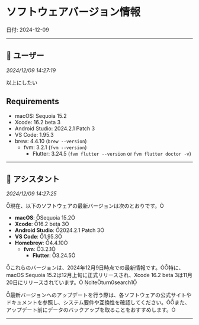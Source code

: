 # ソフトウェアバージョン情報

日付: 2024-12-09

---

## 👤 ユーザー
*2024/12/09 14:27:19*

以上にしたい

## Requirements

- macOS: Sequoia 15.2
- Xcode: 16.2 beta 3
- Android Studio: 2024.2.1 Patch 3
- VS Code: 1.95.3
- brew: 4.4.10 (`brew --version`)
  - fvm: 3.2.1 (`fvm --version`)
    - Flutter: 3.24.5 (`fvm flutter --version` or `fvm flutter doctor -v`)

---

## 🤖 アシスタント
*2024/12/09 14:27:25*

現在、以下のソフトウェアの最新バージョンは次のとおりです。

- **macOS**: Sequoia 15.2
- **Xcode**: 16.2 beta 3
- **Android Studio**: 2024.2.1 Patch 3
- **VS Code**: 1.95.3
- **Homebrew**: 4.4.10
  - **fvm**: 3.2.1
    - **Flutter**: 3.24.5

これらのバージョンは、2024年12月9日時点での最新情報です。特に、macOS Sequoia 15.2は12月上旬に正式リリースされ、Xcode 16.2 beta 3は11月20日にリリースされています。 citeturn0search1

最新バージョンへのアップデートを行う際は、各ソフトウェアの公式サイトやドキュメントを参照し、システム要件や互換性を確認してください。また、アップデート前にデータのバックアップを取ることをおすすめします。

---
